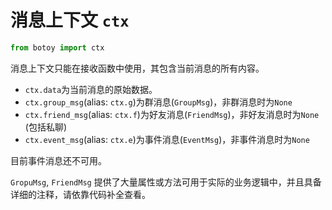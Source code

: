# 消息上下文 `ctx`

```python
from botoy import ctx
```

消息上下文只能在接收函数中使用，其包含当前消息的所有内容。

- `ctx.data`为当前消息的原始数据。
- `ctx.group_msg`(alias: `ctx.g`)为群消息(`GroupMsg`)，非群消息时为`None`
- `ctx.friend_msg`(alias: `ctx.f`)为好友消息(`FriendMsg`)，非好友消息时为`None` (包括私聊)
- `ctx.event_msg`(alias: `ctx.e`)为事件消息(`EventMsg`)，非事件消息时为`None`

目前事件消息还不可用。

`GropuMsg`, `FriendMsg` 提供了大量属性或方法可用于实际的业务逻辑中，并且具备详细的注释，请依靠代码补全查看。
